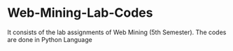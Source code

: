 # Web-Mining-Lab-Codes
It consists of the lab assignments of Web Mining (5th Semester). The codes are done in Python Language
